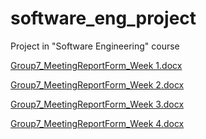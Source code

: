 # software_eng_project
Project in "Software Engineering" course

[Group7_MeetingReportForm_Week 1.docx](https://github.com/itsdea/software_eng_project/files/14899035/Group7_MeetingReportForm_Week.1.docx)

[Group7_MeetingReportForm_Week 2.docx](https://github.com/itsdea/software_eng_project/files/14899042/Group7_MeetingReportForm_Week.2.docx)

[Group7_MeetingReportForm_Week 3.docx](https://github.com/itsdea/software_eng_project/files/14899043/Group7_MeetingReportForm_Week.3.docx)

[Group7_MeetingReportForm_Week 4.docx](https://github.com/itsdea/software_eng_project/files/14899044/Group7_MeetingReportForm_Week.4.docx)
